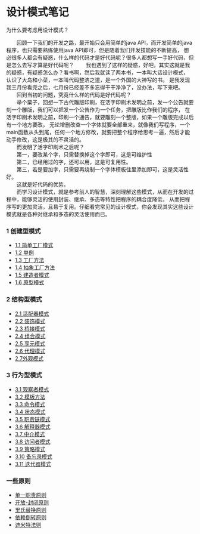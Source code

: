 设计模式笔记
===

为什么要考虑用设计模式？<br>

&emsp;&emsp;回顾一下我们的开发之路，最开始只会用简单的java API，而开发简单的java程序，也只需要熟练使用java API即可，但是随着我们开发技能的不断提高，
想必很多人都会有疑惑，什么样的代码才是好代码呢？很多人都想写一手好代码，但是怎么去写才算是好代码呢？
&emsp;&emsp;我也遇到了这样的疑惑，好吧，其实这就是我的疑惑，有疑惑怎么办？看书啊，然后我就读了两本书，一本叫大话设计模式，
认识了大鸟和小菜，一本叫代码整洁之道，是一个外国的大神写的书。
是我发现我三月份看完之后，七月份已经差不多忘得干干净净了，没办法，写下来吧。<br>
&emsp;&emsp;回到当初的问题，究竟什么样的代码是好代码呢？<br>
&emsp;&emsp;举个栗子，回想一下古代雕版印刷，在活字印刷术发明之前，发一个公告就要刻一个雕版，我们可以把发一个公告作为一个任务，把雕版比作我们的程序，
在活字印刷术发明之前，印刷一个通告，就要雕刻一个整版，如果一个雕版完成以后有一个地方要改，
无论增删改查一个字体就要全部重来，就像我们写程序，一个main函数从头到尾，任何一个地方修改，就要把整个程序给思考一遍，然后才能动手修改，这是极其的不灵活的。<br>
&emsp;&emsp;而发明了活字印刷术之后呢？<br>
&emsp;&emsp;第一，要改某个字，只需替换掉这个字即可，这是可维护性<br>
&emsp;&emsp;第二，已经用过的字，还可以用，这是可复用性。<br>
&emsp;&emsp;第三，若是要加字，只需要再烧制一个字体模板往里添加即可，这是灵活性好。<br>
&emsp;&emsp;这就是好代码的优势。<br>
&emsp;&emsp;而学习设计模式，就是参考前人的智慧，深刻理解这些模式，从而在开发的过程中，能够灵活的使用封装、继承、多态等特性把程序的耦合度降低，
从而把程序写的更加灵活，且易于复用。仔细看完常见的设计模式，你会发现其实这些设计模式就是各种对继承和多态的灵活使用而已。<br>

### 1 创建型模式
- [1.1 简单工厂模式](https://github.com/zhangonga/design-patterns/blob/master/md/create1_simple_factory_patterns.md)
- [1.2 单例]()
- [1.3 工厂方法]()
- [1.4 抽象工厂方法]()
- [1.5 建造者模式]()
- [1.6 原型模式]()

### 2 结构型模式
- [2.1 适配器模式]()
- [2.2 装饰模式](https://github.com/zhangonga/design-patterns/blob/master/md/structure2_decorator_patterns.md)
- [2.3 桥接模式]()
- [2.4 组合模式]()
- [2.5 享元模式]()
- [2.6 代理模式]()
- [2.7外观模式]()

### 3 行为型模式
- [3.1 观察者模式]()
- [3.2 模板方法]()
- [3.3 命令模式]()
- [3.4 状态模式]()
- [3.5 职责链模式]()
- [3.6 解释器模式]()
- [3.7 中介模式]()
- [3.8 访问者模式]()
- [3.9 策略模式](https://github.com/zhangonga/design-patterns/blob/master/md/behavior9_strategy_patterns.md)
- [3.10 备忘录模式]()
- [3.11 迭代器模式]()

### 一些原则
- [单一职责原则](https://github.com/zhangonga/design-patterns/blob/master/md/some_principle.md#%E5%8D%95%E4%B8%80%E8%81%8C%E8%B4%A3%E5%8E%9F%E5%88%99single-responsibility-principle)
- [开放-封闭原则](https://github.com/zhangonga/design-patterns/blob/master/md/some_principle.md#%E5%BC%80%E6%94%BE-%E5%B0%81%E9%97%AD%E5%8E%9F%E5%88%99open-closeed-principle)
- [里氏替换原则](https://github.com/zhangonga/design-patterns/blob/master/md/some_principle.md#%E9%87%8C%E6%B0%8F%E6%9B%BF%E6%8D%A2%E5%8E%9F%E5%88%99liskov-substitution-pricciple)
- [依赖倒转原则](https://github.com/zhangonga/design-patterns/blob/master/md/some_principle.md#%E4%BE%9D%E8%B5%96%E5%80%92%E8%BD%AC%E5%8E%9F%E5%88%99dependency-inversion-principle)
- [迪米特法则](https://github.com/zhangonga/design-patterns/blob/master/md/some_principle.md#%E8%BF%AA%E7%B1%B3%E7%89%B9%E6%B3%95%E5%88%99law-of-demeter)
